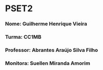 # PSET2

### Nome: Guilherme Henrique Vieira

### Turma: CC1MB

### Professor: Abrantes Araújo Silva Filho

### Monitora: Suellen Miranda Amorim
